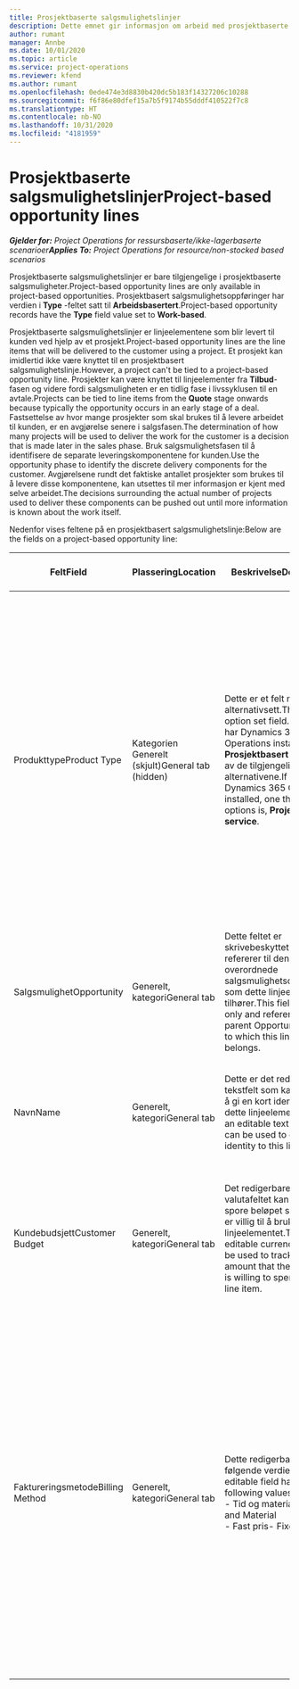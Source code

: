 ```yaml
---
title: Prosjektbaserte salgsmulighetslinjer
description: Dette emnet gir informasjon om arbeid med prosjektbaserte salgsmulighetslinjer.
author: rumant
manager: Annbe
ms.date: 10/01/2020
ms.topic: article
ms.service: project-operations
ms.reviewer: kfend
ms.author: rumant
ms.openlocfilehash: 0ede474e3d8830b420dc5b183f14327206c10288
ms.sourcegitcommit: f6f86e80dfef15a7b5f9174b55dddf410522f7c8
ms.translationtype: HT
ms.contentlocale: nb-NO
ms.lasthandoff: 10/31/2020
ms.locfileid: "4181959"
---
```

# <a name="project-based-opportunity-lines"></a><span data-ttu-id="6a197-103">Prosjektbaserte salgsmulighetslinjer</span><span class="sxs-lookup"><span data-stu-id="6a197-103">Project-based opportunity lines</span></span>

<span data-ttu-id="6a197-104">_**Gjelder for:** Project Operations for ressursbaserte/ikke-lagerbaserte scenarioer_</span><span class="sxs-lookup"><span data-stu-id="6a197-104">_**Applies To:** Project Operations for resource/non-stocked based scenarios_</span></span>


<span data-ttu-id="6a197-105">Prosjektbaserte salgsmulighetslinjer er bare tilgjengelige i prosjektbaserte salgsmuligheter.</span><span class="sxs-lookup"><span data-stu-id="6a197-105">Project-based opportunity lines are only available in project-based opportunities.</span></span> <span data-ttu-id="6a197-106">Prosjektbasert salgsmulighetsoppføringer har verdien i **Type** -feltet satt til **Arbeidsbasertert**.</span><span class="sxs-lookup"><span data-stu-id="6a197-106">Project-based opportunity records have the **Type** field value set to **Work-based**.</span></span>

<span data-ttu-id="6a197-107">Prosjektbaserte salgsmulighetslinjer er linjeelementene som blir levert til kunden ved hjelp av et prosjekt.</span><span class="sxs-lookup"><span data-stu-id="6a197-107">Project-based opportunity lines are the line items that will be delivered to the customer using a project.</span></span> <span data-ttu-id="6a197-108">Et prosjekt kan imidlertid ikke være knyttet til en prosjektbasert salgsmulighetslinje.</span><span class="sxs-lookup"><span data-stu-id="6a197-108">However, a project can't be tied to a project-based opportunity line.</span></span> <span data-ttu-id="6a197-109">Prosjekter kan være knyttet til linjeelementer fra **Tilbud**-fasen og videre fordi salgsmuligheten er en tidlig fase i livssyklusen til en avtale.</span><span class="sxs-lookup"><span data-stu-id="6a197-109">Projects can be tied to line items from the **Quote** stage onwards because typically the opportunity occurs in an early stage of a deal.</span></span> <span data-ttu-id="6a197-110">Fastsettelse av hvor mange prosjekter som skal brukes til å levere arbeidet til kunden, er en avgjørelse senere i salgsfasen.</span><span class="sxs-lookup"><span data-stu-id="6a197-110">The determination of how many projects will be used to deliver the work for the customer is a decision that is made later in the sales phase.</span></span> <span data-ttu-id="6a197-111">Bruk salgsmulighetsfasen til å identifisere de separate leveringskomponentene for kunden.</span><span class="sxs-lookup"><span data-stu-id="6a197-111">Use the opportunity phase to identify the discrete delivery components for the customer.</span></span> <span data-ttu-id="6a197-112">Avgjørelsene rundt det faktiske antallet prosjekter som brukes til å levere disse komponentene, kan utsettes til mer informasjon er kjent med selve arbeidet.</span><span class="sxs-lookup"><span data-stu-id="6a197-112">The decisions surrounding the actual number of projects used to deliver these components can be pushed out until more information is known about the work itself.</span></span>

<span data-ttu-id="6a197-113">Nedenfor vises feltene på en prosjektbasert salgsmulighetslinje:</span><span class="sxs-lookup"><span data-stu-id="6a197-113">Below are the fields on a project-based opportunity line:</span></span>

| <span data-ttu-id="6a197-114">**Felt**</span><span class="sxs-lookup"><span data-stu-id="6a197-114">**Field**</span></span> | <span data-ttu-id="6a197-115">**Plassering**</span><span class="sxs-lookup"><span data-stu-id="6a197-115">**Location**</span></span> | <span data-ttu-id="6a197-116">**Beskrivelse**</span><span class="sxs-lookup"><span data-stu-id="6a197-116">**Description**</span></span> | <span data-ttu-id="6a197-117">**Nedstrøms påvirkning**</span><span class="sxs-lookup"><span data-stu-id="6a197-117">**Downstream impact**</span></span> |
| --- | --- | --- | --- |
| <span data-ttu-id="6a197-118">Produkttype</span><span class="sxs-lookup"><span data-stu-id="6a197-118">Product Type</span></span> | <span data-ttu-id="6a197-119">Kategorien Generelt (skjult)</span><span class="sxs-lookup"><span data-stu-id="6a197-119">General tab (hidden)</span></span> | <span data-ttu-id="6a197-120">Dette er et felt med et alternativsett.</span><span class="sxs-lookup"><span data-stu-id="6a197-120">This is an option set field.</span></span> <span data-ttu-id="6a197-121">Hvis du har Dynamics 365 Operations installert, er **Prosjektbasert tjeneste** et av de tilgjengelige alternativene.</span><span class="sxs-lookup"><span data-stu-id="6a197-121">If you have Dynamics 365 Operations installed, one the available options is, **Project-based service**.</span></span>  | <span data-ttu-id="6a197-122">Verdien i dette feltet er satt til **Prosjektbasert tjeneste** når du oppretter en prosjektbasert salgsmulighetslinje fra rutenettet med prosjektbaserte linjer for salgsmuligheten.</span><span class="sxs-lookup"><span data-stu-id="6a197-122">The value of this field is set to **Project-based service** when you create the project-based opportunity line from the project-based lines grid on the Opportunity.</span></span> <br> <span data-ttu-id="6a197-123">Hvis du endrer eller overstyrer denne verdien, blir ikke prosjektfunksjonaliteten aktivert for de prosjektbaserte linjeelementene.</span><span class="sxs-lookup"><span data-stu-id="6a197-123">If you change or override this value, the project functionality won't be enabled on your project-based line items.</span></span> |
| <span data-ttu-id="6a197-124">Salgsmulighet</span><span class="sxs-lookup"><span data-stu-id="6a197-124">Opportunity</span></span> | <span data-ttu-id="6a197-125">Generelt, kategori</span><span class="sxs-lookup"><span data-stu-id="6a197-125">General tab</span></span> | <span data-ttu-id="6a197-126">Dette feltet er skrivebeskyttet og refererer til den overordnede salgsmulighetsoppføringen som dette linjeelementet tilhører.</span><span class="sxs-lookup"><span data-stu-id="6a197-126">This field is read-only and references the parent Opportunity record to which this line item belongs.</span></span> | <span data-ttu-id="6a197-127">Dette feltet har ingen nedstrøms påvirkning.</span><span class="sxs-lookup"><span data-stu-id="6a197-127">There is no downstream impact of this field.</span></span> |
| <span data-ttu-id="6a197-128">Navn</span><span class="sxs-lookup"><span data-stu-id="6a197-128">Name</span></span> | <span data-ttu-id="6a197-129">Generelt, kategori</span><span class="sxs-lookup"><span data-stu-id="6a197-129">General tab</span></span> | <span data-ttu-id="6a197-130">Dette er det redigerbar tekstfelt som kan brukes til å gi en kort identitet til dette linjeelementet.</span><span class="sxs-lookup"><span data-stu-id="6a197-130">This is an editable text field that can be used to give a short identity to this line item</span></span> | <span data-ttu-id="6a197-131">Denne verdien overføres til tilbudslinjen når du oppretter et tilbud fra denne salgsmuligheten</span><span class="sxs-lookup"><span data-stu-id="6a197-131">This value is carried over to the quote line when you create a quote from this opportunity</span></span> |
| <span data-ttu-id="6a197-132">Kundebudsjett</span><span class="sxs-lookup"><span data-stu-id="6a197-132">Customer Budget</span></span> | <span data-ttu-id="6a197-133">Generelt, kategori</span><span class="sxs-lookup"><span data-stu-id="6a197-133">General tab</span></span> | <span data-ttu-id="6a197-134">Det redigerbare valutafeltet kan brukes til å spore beløpet som kunden er villig til å bruke for dette linjeelementet.</span><span class="sxs-lookup"><span data-stu-id="6a197-134">This editable currency field can be used to track the amount that the customer is willing to spend for this line item.</span></span> | <span data-ttu-id="6a197-135">Denne verdien overføres til det tilsvarende feltet på tilbudslinjen når du oppretter et tilbud fra denne salgsmuligheten</span><span class="sxs-lookup"><span data-stu-id="6a197-135">This value is carried over to the corresponding field on the quote line when you create a quote from this opportunity</span></span> |
| <span data-ttu-id="6a197-136">Faktureringsmetode</span><span class="sxs-lookup"><span data-stu-id="6a197-136">Billing Method</span></span> | <span data-ttu-id="6a197-137">Generelt, kategori</span><span class="sxs-lookup"><span data-stu-id="6a197-137">General tab</span></span> | <span data-ttu-id="6a197-138">Dette redigerbare feltet har følgende verdier:</span><span class="sxs-lookup"><span data-stu-id="6a197-138">This editable field has the following values:</span></span></br><span data-ttu-id="6a197-139">- Tid og materiale</span><span class="sxs-lookup"><span data-stu-id="6a197-139">- Time and Material</span></span></br><span data-ttu-id="6a197-140">- Fast pris</span><span class="sxs-lookup"><span data-stu-id="6a197-140">- Fixed Price</span></span> | <span data-ttu-id="6a197-141">Denne verdien overføres til det tilsvarende feltet på tilbudslinjen når du oppretter et tilbud fra denne salgsmuligheten.</span><span class="sxs-lookup"><span data-stu-id="6a197-141">This value is carried over to the corresponding field on the quote line when you create a quote from this opportunity.</span></span> <span data-ttu-id="6a197-142">Når tilbudslinjen er opprettet, er feltet låst og kan ikke endres.</span><span class="sxs-lookup"><span data-stu-id="6a197-142">After the quote line is created, the field is locked and can't be changed.</span></span> <span data-ttu-id="6a197-143">Tilordne denne feltverdien så nøyaktig som mulig.</span><span class="sxs-lookup"><span data-stu-id="6a197-143">Assign this field value as accurately as possible.</span></span> <span data-ttu-id="6a197-144">Hvis du må endre verdien i dette feltet på tilbudslinjen, sletter du tilbudslinjen og oppretter den på nytt.</span><span class="sxs-lookup"><span data-stu-id="6a197-144">If you need to change the value of this field on the quote line, delete and re-create the quote line.</span></span> |
